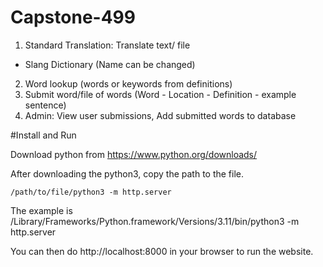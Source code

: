 # Capstone-499

1. Standard Translation: Translate text/ file
-  Slang Dictionary (Name can be changed)
2. Word lookup (words or keywords from definitions)
3. Submit word/file of words (Word - Location - Definition - example sentence)
4. Admin: View user submissions, Add submitted words to database

#Install and Run

Download python from https://www.python.org/downloads/ 

After downloading the python3, copy the path to the file.

```
/path/to/file/python3 -m http.server
```

The example is /Library/Frameworks/Python.framework/Versions/3.11/bin/python3 -m http.server

You can then do http://localhost:8000 in your browser to run the website.
